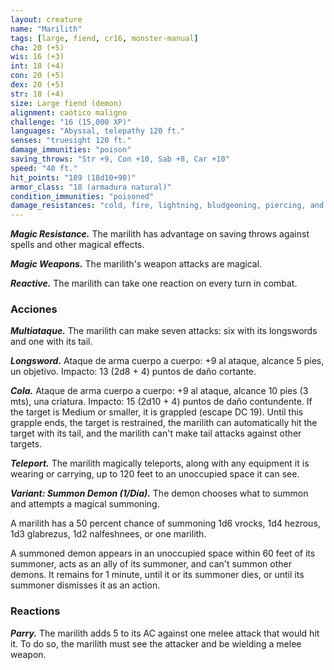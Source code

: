 ```yaml
---
layout: creature
name: "Marilith"
tags: [large, fiend, cr16, monster-manual]
cha: 20 (+5)
wis: 16 (+3)
int: 18 (+4)
con: 20 (+5)
dex: 20 (+5)
str: 18 (+4)
size: Large fiend (demon)
alignment: caótico maligno
challenge: "16 (15,000 XP)"
languages: "Abyssal, telepathy 120 ft."
senses: "truesight 120 ft."
damage_immunities: "poison"
saving_throws: "Str +9, Con +10, Sab +8, Car +10"
speed: "40 ft."
hit_points: "189 (18d10+90)"
armor_class: "18 (armadura natural)"
condition_immunities: "poisoned"
damage_resistances: "cold, fire, lightning, bludgeoning, piercing, and slashing from nonmagical weapons"
---
```


***Magic Resistance.*** The marilith has advantage on saving throws against spells and other magical effects.

***Magic Weapons.*** The marilith's weapon attacks are magical.

***Reactive.*** The marilith can take one reaction on every turn in combat.

### Acciones

***Multiataque.*** The marilith can make seven attacks: six with its longswords and one with its tail.

***Longsword.*** Ataque de arma cuerpo a cuerpo: +9 al ataque, alcance 5 pies, un objetivo. Impacto: 13 (2d8 + 4) puntos de daño cortante.

***Cola.*** Ataque de arma cuerpo a cuerpo: +9 al ataque, alcance 10 pies (3 mts), una criatura. Impacto: 15 (2d10 + 4) puntos de daño contundente. If the target is Medium or smaller, it is grappled (escape DC 19). Until this grapple ends, the target is restrained, the marilith can automatically hit the target with its tail, and the marilith can't make tail attacks against other targets.

***Teleport.*** The marilith magically teleports, along with any equipment it is wearing or carrying, up to 120 feet to an unoccupied space it can see.

***Variant: Summon Demon (1/Día).*** The demon chooses what to summon and attempts a magical summoning.

A marilith has a 50 percent chance of summoning 1d6 vrocks, 1d4 hezrous, 1d3 glabrezus, 1d2 nalfeshnees, or one marilith.

A summoned demon appears in an unoccupied space within 60 feet of its summoner, acts as an ally of its summoner, and can't summon other demons. It remains for 1 minute, until it or its summoner dies, or until its summoner dismisses it as an action.

### Reactions

***Parry.*** The marilith adds 5 to its AC against one melee attack that would hit it. To do so, the marilith must see the attacker and be wielding a melee weapon.